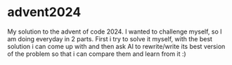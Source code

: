 # advent2024
My solution to the advent of code 2024. I wanted to challenge myself, so I am doing everyday in 2 parts. First i try to solve it myself, with the best solution i can come up with and then ask AI to rewrite/write its best version of the problem so that i can compare them and learn from it :)
